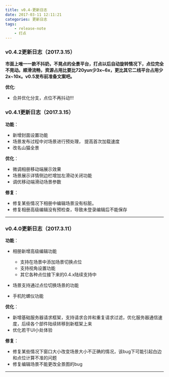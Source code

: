 ```yaml
---
title: v0.4-更新日志
date: 2017-03-11 12:11:21
categories: 更新日志
tags: 
    - release-note
    - 打点
---
```


### v0.4.2更新日志（2017.3.15）

**市面上唯一一款不抖奶，不晃点的全景平台，打点以后自动旋转情况下，点位完全不晃动。顺滑流畅，资源占用比要比720yun少3x~6x，更比其它二线平台占用少2x~10x。v0.5发布前准备文案吧。**

**优化**:

* 合并优化分支，点位不再抖动!!!

### v0.4.1更新日志（2017.3.15）

**功能**：

* 新增封面设置功能
* 场景发布过程中对场景进行预处理， 提高首次加载速度
* 改名山猫全景

**优化**：

* 微调相册移动端展示效果
* 场景展示详情侧边栏增加左滑动关闭功能
* 调优移动端滑动场景参数


**修复**：

* 修复某些情况下相册中编辑场景没有标脏。
* 修复相册高级编辑没有预检查，导致未登录编辑后不能保存

---

### v0.4.0更新日志（2017.3.11）


**功能**：

* 相册新增高级编辑功能
    - 支持在场景中添加场景切换点位
    - 支持视角设置功能
    - 其它各种点位接下来的0.4.x陆续支持中
* 场景支持通过点位切换场景的功能

* 手机陀螺仪功能

**优化**：

* 新增基础服务器请求框架，支持请求合并和重复请求过滤，优化服务器通信速度，后续各个部件陆续转移到新框架上来
* 优化若干UI小处体验

**修复**：

* 修复某些情况下窗口大小改变场景大小不正确的情况，该bug下可能引起白边和点位计算不准的问题
* 修复编辑场景不能更改全景图的bug
---